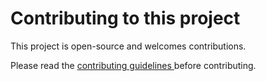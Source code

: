 # Contributing to this project

This project is open-source and welcomes contributions.

Please read the [contributing guidelines
](https://tams-nxct.readthedocs.io/en/latest/contribute.html) before contributing.
